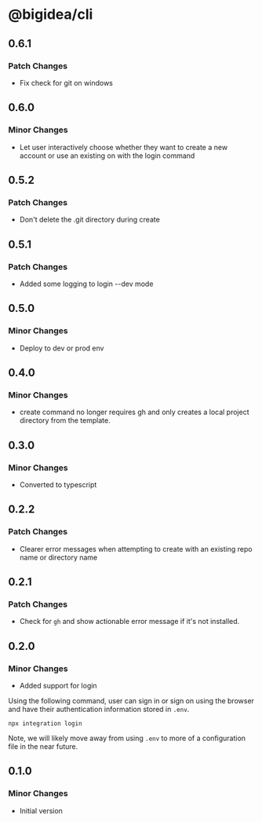 # @bigidea/cli

## 0.6.1

### Patch Changes

- Fix check for git on windows

## 0.6.0

### Minor Changes

- Let user interactively choose whether they want to create a new account or use an existing on with the login command

## 0.5.2

### Patch Changes

- Don't delete the .git directory during create

## 0.5.1

### Patch Changes

- Added some logging to login --dev mode

## 0.5.0

### Minor Changes

- Deploy to dev or prod env

## 0.4.0

### Minor Changes

- create command no longer requires gh and only creates a local project directory from the template.

## 0.3.0

### Minor Changes

- Converted to typescript

## 0.2.2

### Patch Changes

- Clearer error messages when attempting to create with an existing repo name or directory name

## 0.2.1

### Patch Changes

- Check for `gh` and show actionable error message if it's not installed.

## 0.2.0

### Minor Changes

- Added support for login

Using the following command, user can sign in or sign on using the browser and have their authentication information stored in `.env`.

```shell
npx integration login
```

Note, we will likely move away from using `.env` to more of a configuration file in the near future.

## 0.1.0

### Minor Changes

- Initial version
